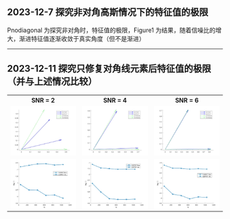 ## 2023-12-7 探究非对角高斯情况下的特征值的极限

Pnodiagonal 为探究非对角时，特征值的极限，Figure1 为结果，随着信噪比的增大，渐进特征值逐渐收敛于真实角度（但不是渐进）

---

## 2023-12-11 探究只修复对角线元素后特征值的极限（并与上述情况比较）
<!-- ![12312](./Figure1/SNR_2.jpg) -->
<!-- <figure>
<img src = './Figure1/SNR_2.jpg' width=130>
<img src = './Figure1/SNR_4.jpg' width=130>
<img src = './Figure1/SNR_6.jpg' width=130>
</figure>
<figure>
<img src = './Figure1/SNR_2-coeff.jpg' width=130>
<img src = './Figure1/SNR_4-coeff.jpg' width=130>
<img src = './Figure1/SNR_6_coeff.jpg' width=130>
</figure> -->

<table >
    <tr>
        <th> SNR = 2</th>
        <th> SNR = 4</th>
        <th> SNR = 6</th>
    </tr>
    <tr>
        <td ><center><img src="./Figure1/SNR_2.jpg" > </center></td>
        <td ><center><img src="./Figure1/SNR_4.jpg" > </center></td>
        <td ><center><img src="./Figure1/SNR_6.jpg" > </center></td>
    <tr>
        <tr>
        <td ><center><img src="./Figure1/SNR_2-coeff.jpg" > </center></td>
        <td ><center><img src="./Figure1/SNR_4-coeff.jpg" > </center></td>
        <td ><center><img src="./Figure1/SNR_6_coeff.jpg" > </center></td>
    <tr>
</table>
